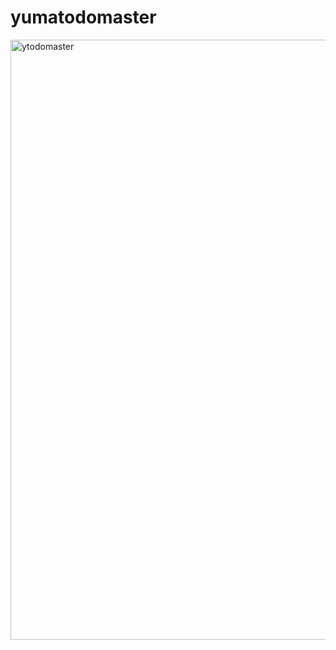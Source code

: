 # yumatodomaster

<img width="960" alt="ytodomaster" src="https://user-images.githubusercontent.com/50608342/57752193-35b31400-7723-11e9-9a01-d9d6928f68c6.PNG">
